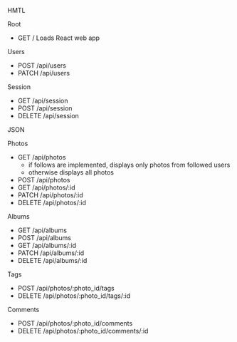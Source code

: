 HMTL

Root
- GET / Loads React web app

Users
- POST /api/users
- PATCH /api/users

Session
- GET /api/session
- POST /api/session
- DELETE /api/session

JSON

Photos
- GET /api/photos
  - if follows are implemented, displays only photos from followed users
  - otherwise displays all photos
- POST /api/photos
- GET /api/photos/:id
- PATCH /api/photos/:id
- DELETE /api/photos/:id

Albums

- GET /api/albums
- POST /api/albums
- GET /api/albums/:id
- PATCH /api/albums/:id
- DELETE /api/albums/:id

Tags

- POST /api/photos/:photo_id/tags
- DELETE /api/photos/:photo_id/tags/:id

Comments

- POST /api/photos/:photo_id/comments
- DELETE /api/photos/:photo_id/comments/:id
